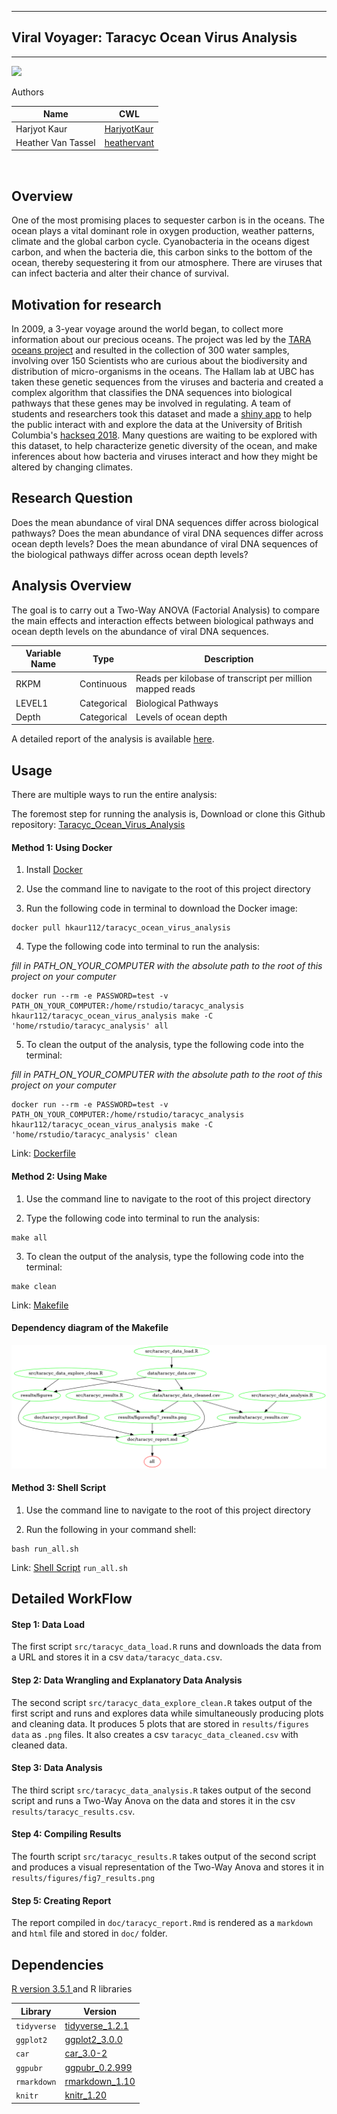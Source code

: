 -----------------------------------------------------------------------------------
## Viral Voyager: Taracyc Ocean Virus Analysis
-----------------------------------------------------------------------------------

![](img/tara_logo1.png)

Authors

| Name | CWL |
|---|---|
| Harjyot Kaur | [HarjyotKaur](https://github.com/HarjyotKaur) |
| Heather Van Tassel | [heathervant](https://github.com/heathervant) |
<br>

## Overview

One of the most promising places to sequester carbon is in the oceans. The ocean plays a vital dominant role in oxygen production, weather patterns, climate and the global carbon cycle. Cyanobacteria in the oceans digest carbon, and when the bacteria die, this carbon sinks to the bottom of the ocean, thereby sequestering it from our atmosphere. There are viruses that can infect bacteria and alter their chance of survival.
<br>

## Motivation for research
In 2009, a 3-year voyage around the world began, to collect more information about our precious oceans. The project was led by the [TARA oceans project]('http://ocean-microbiome.embl.de/companion.html') and resulted in the collection of 300 water samples, involving over 150 Scientists who are curious about the biodiversity and distribution of micro-organisms in the oceans. The Hallam lab at UBC has taken these genetic sequences from the viruses and bacteria and created a complex algorithm that classifies the DNA sequences into biological pathways that these genes may be involved in regulating. A team of students and researchers took this dataset and made a [shiny app](http://oganm.com/shiny/taracyc/) to help the public interact with and explore the data at the University of British Columbia's [hackseq 2018](https://github.com/hackseq/tara-cyc-hs18/wiki). Many questions are waiting to be explored with this dataset, to help characterize genetic diversity of the ocean, and make inferences about how bacteria and viruses interact and how they might be altered by changing climates.
<br>

## Research Question

Does the mean abundance of viral DNA sequences differ across biological pathways? Does the mean abundance of viral DNA sequences differ across ocean depth levels? Does the mean abundance of viral DNA sequences of the biological pathways differ across ocean depth levels?
<br>

## Analysis Overview

The goal is to carry out a Two-Way ANOVA (Factorial Analysis) to compare the main effects and interaction effects between biological pathways and ocean depth levels on the abundance of viral DNA sequences.

| Variable Name | Type | Description |
|---|---|---|
| RKPM | Continuous | Reads per kilobase of transcript per million mapped reads |
| LEVEL1 | Categorical | Biological Pathways |
| Depth | Categorical |  Levels of ocean depth |

A detailed report of the analysis is available [here](https://github.com/UBC-MDS/Taracyc_Ocean_Virus_Analysis/blob/master/doc/taracyc_report.md).
<br>

## Usage

There are multiple ways to run the entire analysis:

The foremost step for running the analysis is, Download or clone this Github repository: [Taracyc_Ocean_Virus_Analysis](https://github.com/UBC-MDS/Taracyc_Ocean_Virus_Analysis)

#### Method 1: Using Docker

1. Install [Docker](https://www.docker.com/get-started)

2. Use the command line to navigate to the root of this project directory

3. Run the following code in terminal to download the Docker image:

```
docker pull hkaur112/taracyc_ocean_virus_analysis
```

4. Type the following code into terminal to run the analysis:

*fill in PATH_ON_YOUR_COMPUTER with the absolute path to the root of this project on your computer*

```
docker run --rm -e PASSWORD=test -v PATH_ON_YOUR_COMPUTER:/home/rstudio/taracyc_analysis hkaur112/taracyc_ocean_virus_analysis make -C 'home/rstudio/taracyc_analysis' all
```

5. To clean the output of the analysis, type the following code into the terminal:

*fill in PATH_ON_YOUR_COMPUTER with the absolute path to the root of this project on your computer*

```
docker run --rm -e PASSWORD=test -v PATH_ON_YOUR_COMPUTER:/home/rstudio/taracyc_analysis hkaur112/taracyc_ocean_virus_analysis make -C 'home/rstudio/taracyc_analysis' clean
```

Link: [Dockerfile](https://github.com/UBC-MDS/Taracyc_Ocean_Virus_Analysis/blob/master/Dockerfile)

#### Method 2: Using Make

1. Use the command line to navigate to the root of this project directory

2. Type the following code into terminal to run the analysis:

```
make all
```

3. To clean the output of the analysis, type the following code into the terminal:

```
make clean
```

Link: [Makefile](https://github.com/UBC-MDS/Taracyc_Ocean_Virus_Analysis/blob/master/Makefile)

#### Dependency diagram of the Makefile

![](Makefile.png)

#### Method 3: Shell Script

1. Use the command line to navigate to the root of this project directory

2. Run the following in your command shell:

```
bash run_all.sh
```
Link: [Shell Script](https://github.com/UBC-MDS/Taracyc_Ocean_Virus_Analysis/blob/master/run_all.sh) `run_all.sh`
<br>

## Detailed WorkFlow

#### Step 1: Data Load   

The first script `src/taracyc_data_load.R` runs and downloads the data from a URL and stores it in a csv `data/taracyc_data.csv`.

#### Step 2: Data Wrangling and Explanatory Data Analysis

The second script `src/taracyc_data_explore_clean.R` takes output of the first script and runs and explores data while simultaneously producing plots and cleaning data. It produces 5 plots that are stored in `results/figures data` as `.png` files. It also creates a csv `taracyc_data_cleaned.csv` with cleaned data.

#### Step 3: Data Analysis

The third script `src/taracyc_data_analysis.R` takes output of the second script and runs a Two-Way Anova on the data and stores it in the csv `results/taracyc_results.csv`.

#### Step 4: Compiling Results  

The fourth script `src/taracyc_results.R` takes output of the second script and produces a visual representation of the Two-Way Anova and stores it in `results/figures/fig7_results.png`

#### Step 5: Creating Report

The report compiled in `doc/taracyc_report.Rmd` is rendered as a `markdown` and `html` file and stored in `doc/` folder.
<br>

## Dependencies

[R version 3.5.1 ](https://cran.r-project.org/bin/windows/base/) and R libraries  

| Library | Version |
|---|---|
|`tidyverse` |[tidyverse_1.2.1](https://cran.r-project.org/web/packages/tidyverse/index.html)|
|   `ggplot2`|   [ggplot2_3.0.0](https://cran.r-project.org/src/contrib/Archive/ggplot2/)  |
|   `car`    |   [car_3.0-2](https://cran.r-project.org/web/packages/car/index.html)  |
|   `ggpubr` |   [ggpubr_0.2.999](https://github.com/kassambara/ggpubr)  |
|   `rmarkdown`| [rmarkdown_1.10](https://cran.r-project.org/web/packages/rmarkdown/index.html) |
|   `knitr`  | [knitr_1.20](https://cran.r-project.org/web/packages/knitr/index.html)|
